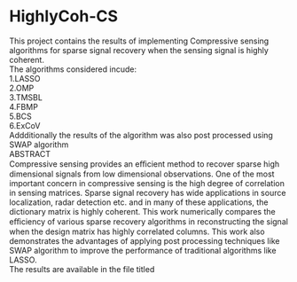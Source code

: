 # HighlyCoh-CS
This project contains the results of implementing Compressive sensing algorithms for sparse signal recovery when the sensing signal is highly coherent.<br/>
The algorithms considered incude:<br/>
1.LASSO<br/>
2.OMP<br/>
3.TMSBL<br/>
4.FBMP<br/>
5.BCS<br/>
6.ExCoV<br/>
Addditionally the results of the algorithm was also post processed using SWAP algorithm<br/>
ABSTRACT<br/>
Compressive sensing provides an eﬃcient method to recover sparse high dimensional signals from low dimensional observations. One of the most important concern in compressive sensing is the high degree of correlation in sensing matrices. Sparse signal recovery has wide applications in source localization, radar detection etc. and in many of these applications, the dictionary matrix is highly coherent. This work numerically compares the eﬃciency of various sparse recovery algorithms in reconstructing the signal when the design matrix has highly correlated columns. This work also demonstrates the advantages of applying post processing techniques like SWAP algorithm to improve the performance of traditional algorithms like LASSO.<br/>
The results are available in the file titled 



